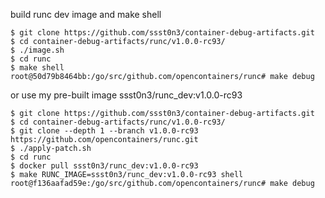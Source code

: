 build runc dev image and make shell

```
$ git clone https://github.com/ssst0n3/container-debug-artifacts.git
$ cd container-debug-artifacts/runc/v1.0.0-rc93/
$ ./image.sh
$ cd runc
$ make shell
root@50d79b8464bb:/go/src/github.com/opencontainers/runc# make debug
```

or use my pre-built image ssst0n3/runc_dev:v1.0.0-rc93

```
$ git clone https://github.com/ssst0n3/container-debug-artifacts.git
$ cd container-debug-artifacts/runc/v1.0.0-rc93/
$ git clone --depth 1 --branch v1.0.0-rc93 https://github.com/opencontainers/runc.git
$ ./apply-patch.sh
$ cd runc
$ docker pull ssst0n3/runc_dev:v1.0.0-rc93
$ make RUNC_IMAGE=ssst0n3/runc_dev:v1.0.0-rc93 shell
root@f136aafad59e:/go/src/github.com/opencontainers/runc# make debug
```
